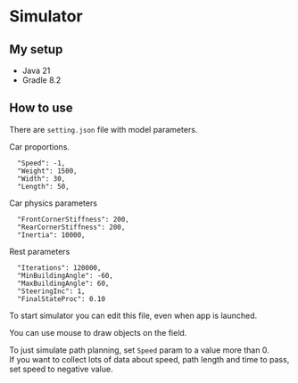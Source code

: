 # Simulator

## My setup

* Java 21
* Gradle 8.2

## How to use

There are `setting.json` file with model parameters.

Car proportions.

```
  "Speed": -1,
  "Weight": 1500,
  "Width": 30,
  "Length": 50,
```

Car physics parameters

```
  "FrontCornerStiffness": 200,
  "RearCornerStiffness": 200,
  "Inertia": 10000,
```

Rest parameters

```
  "Iterations": 120000,
  "MinBuildingAngle": -60,
  "MaxBuildingAngle": 60,
  "SteeringInc": 1,
  "FinalStateProc": 0.10
```

To start simulator you can edit this file, even when app is launched.

You can use mouse to draw objects on the field.

To just simulate path planning, set `Speed` param to a value more than 0.  
If you want to collect lots of data about speed, path length and time to pass, set speed to negative value.